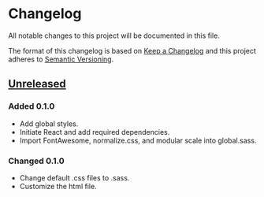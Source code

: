 # Changelog

All notable changes to this project will be documented in this file.

The format of this changelog is based on [Keep a Changelog](https://keepachangelog.com) and this project adheres to [Semantic Versioning](https://semver.org/).

## [Unreleased](<https://github.com/nai888/dice-roller/compare/e56c2f615ac986afaea71e5dde087087d2999443...HEAD>)

### Added 0.1.0

- Add global styles.
- Initiate React and add required dependencies.
- Import FontAwesome, normalize.css, and modular scale into global.sass.

### Changed 0.1.0

- Change default .css files to .sass.
- Customize the html file.
